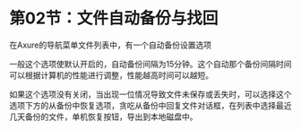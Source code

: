# 第02节：文件自动备份与找回

在Axure的导航菜单文件列表中，有一个自动备份设置选项

一般这个选项使默认开启的，自动备份间隔为15分钟。这个自动那个备份间隔时间可以根据计算机的性能进行调整，性能越高时间可以越短。

如果这个选项没有关闭，当出现一位情况导致文件未保存或丢失时，可以选择这个选项下方的从备份中恢复选项，贪吃从备份中回复文件对话框，在列表中选择最近几天备份的文件，单机恢复按钮，导出到本地磁盘中。